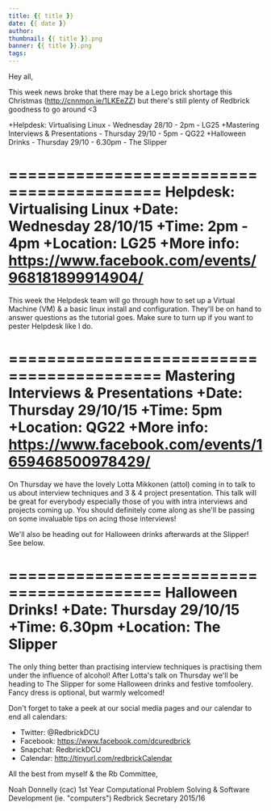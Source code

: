 ```yaml
---
title: {{ title }}
date: {{ date }}
author:
thumbnail: {{ title }}.png
banner: {{ title }}.png
tags:
---
```


Hey all,

This week news broke that there may be a Lego brick shortage this
Christmas (http://cnnmon.ie/1LKEeZZ) but there's still plenty of Redbrick
goodness to go around <3

+Helpdesk: Virtualising Linux - Wednesday 28/10 - 2pm - LG25
+Mastering Interviews & Presentations - Thursday 29/10 - 5pm - QG22
+Halloween Drinks - Thursday 29/10 - 6.30pm - The Slipper


==========================================
Helpdesk: Virtualising Linux
+Date: Wednesday 28/10/15
+Time: 2pm - 4pm
+Location: LG25
+More info: https://www.facebook.com/events/968181899914904/
==========================================
This week the Helpdesk team will go through how to set up a Virtual
Machine (VM) & a basic linux install and configuration.
They'll be on hand to answer questions as the tutorial goes. Make sure to
turn up if you want to pester Helpdesk like I do.


==========================================
Mastering Interviews & Presentations
+Date: Thursday 29/10/15
+Time: 5pm
+Location: QG22
+More info: https://www.facebook.com/events/1659468500978429/
==========================================
On Thursday we have the lovely Lotta Mikkonen (attol) coming in to talk to
us about interview techniques and 3 & 4 project presentation. This talk
will be great for everybody especially those of you with intra interviews
and projects coming up. You should definitely come along as she'll be
passing on some invaluable tips on acing those interviews!

We'll also be heading out for Halloween drinks afterwards at the Slipper!
See below.


==========================================
Halloween Drinks!
+Date: Thursday 29/10/15
+Time: 6.30pm
+Location: The Slipper
==========================================
The only thing better than practising interview techniques is practising
them under the influence of alcohol! After Lotta's talk on Thursday we'll
be heading to The Slipper for some Halloween drinks and festive
tomfoolery. Fancy dress is optional, but warmly welcomed!




Don't forget to take a peek at our social media pages and our calendar to
end all calendars:
   - Twitter:  @RedbrickDCU
   - Facebook: https://www.facebook.com/dcuredbrick
   - Snapchat: RedbrickDCU
   - Calendar: http://tinyurl.com/redbrickCalendar



All the best from myself & the Rb Committee,

Noah Donnelly (cac)
1st Year Computational Problem Solving & Software Development (ie.
"computers")
Redbrick Secretary 2015/16

